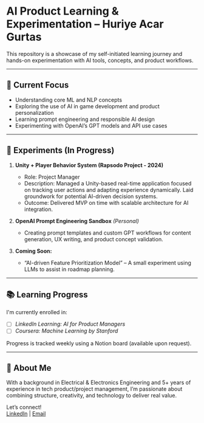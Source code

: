 # AI Product Learning & Experimentation – Huriye Acar Gurtas

This repository is a showcase of my self-initiated learning journey and hands-on experimentation with AI tools, concepts, and product workflows.

---

## 🔧 Current Focus

- Understanding core ML and NLP concepts
- Exploring the use of AI in game development and product personalization
- Learning prompt engineering and responsible AI design
- Experimenting with OpenAI’s GPT models and API use cases

---

## 🧪 Experiments (In Progress)

1. **Unity + Player Behavior System (Rapsodo Project - 2024)**  
   - Role: Project Manager  
   - Description: Managed a Unity-based real-time application focused on tracking user actions and adapting experience dynamically. Laid groundwork for potential AI-driven decision systems.  
   - Outcome: Delivered MVP on time with scalable architecture for AI integration.

2. **OpenAI Prompt Engineering Sandbox** *(Personal)*  
   - Creating prompt templates and custom GPT workflows for content generation, UX writing, and product concept validation.

3. **Coming Soon:**  
   - “AI-driven Feature Prioritization Model” – A small experiment using LLMs to assist in roadmap planning.

---

## 📚 Learning Progress

I'm currently enrolled in:
- [ ] *LinkedIn Learning: AI for Product Managers*
- [ ] *Coursera: Machine Learning by Stanford*

Progress is tracked weekly using a Notion board (available upon request).

---

## 🧠 About Me

With a background in Electrical & Electronics Engineering and 5+ years of experience in tech product/project management, I’m passionate about combining structure, creativity, and technology to deliver real value.

Let’s connect!  
[LinkedIn](https://www.linkedin.com/in/...) | [Email](mailto:your.email@example.com)


